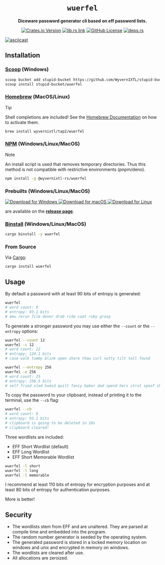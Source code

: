 <div align="center">

# `wuerfel`

**Diceware password generator cli based on eff password lists.**

[![Crates.io Version](https://img.shields.io/crates/v/wuerfel)](https://crates.io/crates/wuerfel)
[![lib.rs link](https://badgen.net/badge/lib.rs/lib.rs/purple?label)](https://lib.rs/crates/wuerfel)
[![GitHub License](https://badgen.net/github/license/WyvernIXTL/wuerfel-rs)](https://github.com/WyvernIXTL/wuerfel-rs/blob/master/LICENSE)
[![deps.rs](https://deps.rs/crate/wuerfel/latest/status.svg)](https://deps.rs/crate/wuerfel/)

</div>

[![asciicast](https://asciinema.org/a/OM6wZiuAYnRkPMLN0BltXBiig.svg)](https://asciinema.org/a/OM6wZiuAYnRkPMLN0BltXBiig)

## Installation

### [Scoop](https://scoop.sh/) (Windows)

```sh
scoop bucket add stupid-bucket https://github.com/WyvernIXTL/stupid-bucket
scoop install stupid-bucket/wuerfel
```


### [Homebrew](https://brew.sh/) (MacOS/Linux)

> [!TIP]
> Shell completions are included! See the [Homebrew Documentation](https://docs.brew.sh/Shell-Completion) on how to activate them.

```sh
brew install wyvernixtl/tap2/wuerfel
```


### [NPM](https://nodejs.org/en) (Windows/Linux/MacOS)

> [!NOTE]
> An install script is used that removes temporary directories.
> Thus this method is not compatible with restrictive environments (pnpm/deno).

```sh
npm install -g @wyvernixtl-rs/wuerfel
```


### Prebuilts (Windows/Linux/MacOS)

[![Download for Windows](https://img.shields.io/badge/Download-Windows-0078D6?style=for-the-badge&logo=windows&logoColor=white) ![Download for macOS](https://img.shields.io/badge/Download-macOS-000000?style=for-the-badge&logo=apple&logoColor=white) ![Download for Linux](https://img.shields.io/badge/Download-Linux-FCC624?style=for-the-badge&logo=linux&logoColor=black)](https://github.com/WyvernIXTL/wuerfel-rs/releases/latest)

are available on the [**release page**](https://github.com/WyvernIXTL/wuerfel-rs/releases).


### [Binstall](https://github.com/cargo-bins/cargo-binstall) (Windows/Linux/MacOS)

```sh
cargo binstall -y wuerfel
```


### From Source

Via [Cargo](https://www.rust-lang.org/tools/install):

```sh
cargo install wuerfel
```


## Usage

By default a password with at least 90 bits of entropy is generated:

```sh
wuerfel
# word count: 9
# entropy: 93.1 bits
# emu rerun film donor drab ride coat ruby grasp
```
To generate a stronger password you may use either the `--count` or the `--entropy` options:

```sh
wuerfel --count 12
wuerfel -c 12
# word count: 12
# entropy: 124.1 bits
# case walk tummy blink open shore thaw curl nutty tilt tall found
```
```sh
wuerfel --entropy 256
wuerfel -e 256
# word count: 25
# entropy: 258.5 bits
# self fried sled humid quilt fancy baker dad spend hers strut spoof shiny shirt stoop slush alarm brick sway plot lying cub acorn musky aroma
```

To copy the password to your clipboard, instead of printing it to the terminal, use the `--cb` flag:

```sh
wuerfel --cb
# word count: 9
# entropy: 93.1 bits
# clipboard is going to be deleted in 10s
# clipboard cleared!
```

Three wordlists are included:
* EFF Short Wordlist (default)
* EFF Long Wordlist
* EFF Short Memorable Wordlist 

```sh
wuerfel -l short
wuerfel -l long
wuerfel -l memorable
```
I recommend at least 110 bits of entropy for encryption purposes
and at least 80 bits of entropy for authentication purposes.

More is better!


## Security

* The wordlists stem from EFF and are unaltered. They are parsed at compile time and embedded into the program.
* The random number generator is seeded by the operating system.
* The generated password is stored in a locked memory location on windows and unix and encrypted in memory on windows.
* The wordlists are cleared after use.
* All allocations are zeroized.
